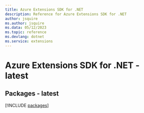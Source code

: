 ```yaml
---
title: Azure Extensions SDK for .NET
description: Reference for Azure Extensions SDK for .NET
author: jsquire
ms.author: jsquire
ms.data: 05/12/2023
ms.topic: reference
ms.devlang: dotnet
ms.service: extensions
---
```

# Azure Extensions SDK for .NET - latest
## Packages - latest
[!INCLUDE [packages](extensions-index.md)]